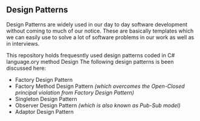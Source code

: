 ## Design Patterns
Design Patterns are widely used in our day to day software development without coming to much of our notice. These are basically templates which we can easily use to solve a lot of software problems in our work as well as in interviews.
 
 This repository holds frequesntly used design patterns coded in C# language.ory method Design 
 The following design patterns is been discussed here:
 - Factory Design Pattern
 - Factory Method Design Pattern *(which overcomes the Open-Closed principal violation from Factory Design Pattern)*
 - Singleton Design Pattern
 - Observer Design Pattern *(which is also known as Pub-Sub model)*
 - Adaptor Design Pattern
